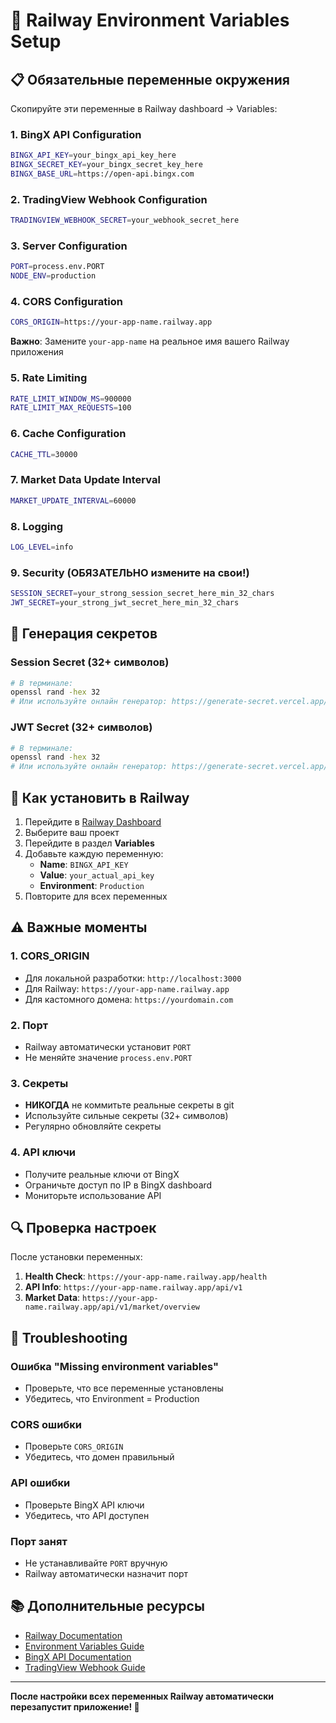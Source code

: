 # 🚀 Railway Environment Variables Setup

## 📋 Обязательные переменные окружения

Скопируйте эти переменные в Railway dashboard → Variables:

### 1. BingX API Configuration
```bash
BINGX_API_KEY=your_bingx_api_key_here
BINGX_SECRET_KEY=your_bingx_secret_key_here
BINGX_BASE_URL=https://open-api.bingx.com
```

### 2. TradingView Webhook Configuration
```bash
TRADINGVIEW_WEBHOOK_SECRET=your_webhook_secret_here
```

### 3. Server Configuration
```bash
PORT=process.env.PORT
NODE_ENV=production
```

### 4. CORS Configuration
```bash
CORS_ORIGIN=https://your-app-name.railway.app
```
**Важно**: Замените `your-app-name` на реальное имя вашего Railway приложения

### 5. Rate Limiting
```bash
RATE_LIMIT_WINDOW_MS=900000
RATE_LIMIT_MAX_REQUESTS=100
```

### 6. Cache Configuration
```bash
CACHE_TTL=30000
```

### 7. Market Data Update Interval
```bash
MARKET_UPDATE_INTERVAL=60000
```

### 8. Logging
```bash
LOG_LEVEL=info
```

### 9. Security (ОБЯЗАТЕЛЬНО измените на свои!)
```bash
SESSION_SECRET=your_strong_session_secret_here_min_32_chars
JWT_SECRET=your_strong_jwt_secret_here_min_32_chars
```

## 🔐 Генерация секретов

### Session Secret (32+ символов)
```bash
# В терминале:
openssl rand -hex 32
# Или используйте онлайн генератор: https://generate-secret.vercel.app/32
```

### JWT Secret (32+ символов)
```bash
# В терминале:
openssl rand -hex 32
# Или используйте онлайн генератор: https://generate-secret.vercel.app/32
```

## 📱 Как установить в Railway

1. Перейдите в [Railway Dashboard](https://railway.app/dashboard)
2. Выберите ваш проект
3. Перейдите в раздел **Variables**
4. Добавьте каждую переменную:
   - **Name**: `BINGX_API_KEY`
   - **Value**: `your_actual_api_key`
   - **Environment**: `Production`
5. Повторите для всех переменных

## ⚠️ Важные моменты

### 1. CORS_ORIGIN
- Для локальной разработки: `http://localhost:3000`
- Для Railway: `https://your-app-name.railway.app`
- Для кастомного домена: `https://yourdomain.com`

### 2. Порт
- Railway автоматически установит `PORT`
- Не меняйте значение `process.env.PORT`

### 3. Секреты
- **НИКОГДА** не коммитьте реальные секреты в git
- Используйте сильные секреты (32+ символов)
- Регулярно обновляйте секреты

### 4. API ключи
- Получите реальные ключи от BingX
- Ограничьте доступ по IP в BingX dashboard
- Мониторьте использование API

## 🔍 Проверка настроек

После установки переменных:

1. **Health Check**: `https://your-app-name.railway.app/health`
2. **API Info**: `https://your-app-name.railway.app/api/v1`
3. **Market Data**: `https://your-app-name.railway.app/api/v1/market/overview`

## 🚨 Troubleshooting

### Ошибка "Missing environment variables"
- Проверьте, что все переменные установлены
- Убедитесь, что Environment = Production

### CORS ошибки
- Проверьте `CORS_ORIGIN`
- Убедитесь, что домен правильный

### API ошибки
- Проверьте BingX API ключи
- Убедитесь, что API доступен

### Порт занят
- Не устанавливайте `PORT` вручную
- Railway автоматически назначит порт

## 📚 Дополнительные ресурсы

- [Railway Documentation](https://docs.railway.app/)
- [Environment Variables Guide](https://docs.railway.app/develop/variables)
- [BingX API Documentation](https://bingx-api.github.io/docs/)
- [TradingView Webhook Guide](https://www.tradingview.com/support/solutions/43000529348-webhook-alerts/)

---

**После настройки всех переменных Railway автоматически перезапустит приложение! 🚀**
